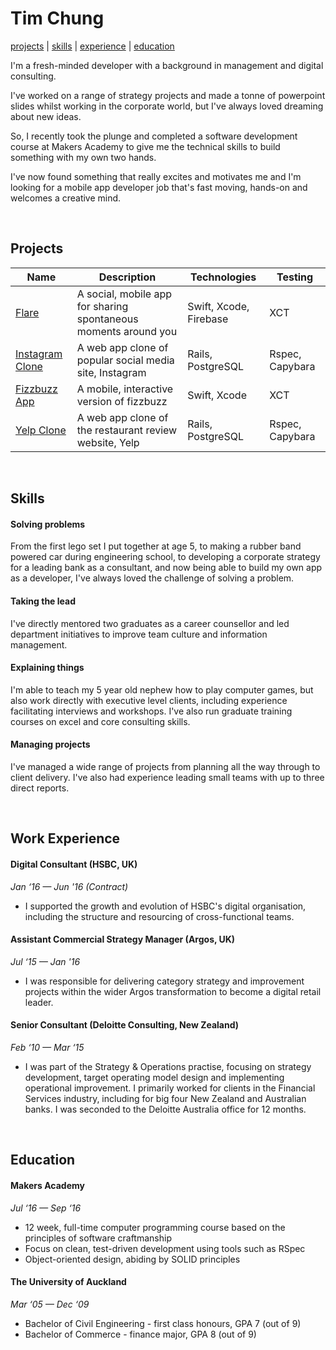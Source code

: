 # Tim Chung


[projects](#projects) | [skills](#skills) | [experience](#experience) | [education](#education)

I'm a fresh-minded developer with a background in management and digital consulting.

I've worked on a range of strategy projects and made a tonne of powerpoint slides whilst working in the corporate world, but I've always loved dreaming about new ideas.

So, I recently took the plunge and completed a software development course at Makers Academy to give me the technical skills to build something with my own two hands.

I've now found something that really excites and motivates me and I'm looking for a mobile app developer job that's fast moving, hands-on and welcomes a creative mind.

&nbsp;
## Projects
|Name|Description|Technologies|Testing
|---|---|---|---|
| [Flare](https://github.com/appflare/flare) | A social, mobile app for sharing spontaneous moments around you | Swift, Xcode, Firebase | XCT |
| [Instagram Clone](https://github.com/tchungnz/instagram-challenge) | A web app clone of popular social media site, Instagram | Rails, PostgreSQL | Rspec, Capybara |
| [Fizzbuzz App](https://github.com/tchungnz/fizzbuzz-swift) | A mobile, interactive version of fizzbuzz  | Swift, Xcode | XCT |
| [Yelp Clone](https://github.com/tchungnz/yelp-clone) | A web app clone of the restaurant review website, Yelp | Rails, PostgreSQL | Rspec, Capybara |

&nbsp;
## Skills

#### Solving problems
From the first lego set I put together at age 5, to making a rubber band powered car during engineering school, to developing a corporate strategy for a leading bank as a consultant, and now being able to build my own app as a developer, I've always loved the challenge of solving a problem.

#### Taking the lead
I've directly mentored two graduates as a career counsellor and led department initiatives to improve team culture and information management.

#### Explaining things
I'm able to teach my 5 year old nephew how to play computer games, but also work directly with executive level clients, including experience facilitating interviews and workshops. I've also run graduate training courses on excel and core consulting skills.

#### Managing projects
I've managed a wide range of projects from planning all the way through to client delivery. I've also had experience leading small teams with up to three direct reports.

&nbsp;
## Work Experience

#### Digital Consultant (HSBC, UK)
_Jan ‘16 — Jun '16 (Contract)_
- I supported the growth and evolution of HSBC's digital organisation, including the structure and resourcing of cross-functional teams.


#### Assistant Commercial Strategy Manager (Argos, UK)
_Jul ‘15 — Jan '16_
- I was responsible for delivering category strategy and improvement projects within the wider Argos transformation to become a digital retail leader.


#### Senior Consultant (Deloitte Consulting, New Zealand)
_Feb ‘10 — Mar ‘15_
- I was part of the Strategy & Operations practise, focusing on strategy development, target operating model design and implementing operational improvement. I primarily worked for clients in the Financial Services industry, including for big four New Zealand and Australian banks. I was seconded to the Deloitte Australia office for 12 months.


&nbsp;
## Education

#### Makers Academy
_Jul ‘16 — Sep ‘16_
- 12 week, full-time computer programming course based on the  principles of software craftmanship
- Focus on clean, test-driven development using tools such as RSpec
- Object-oriented design, abiding by SOLID principles

#### The University of Auckland
_Mar ‘05 — Dec ‘09_
- Bachelor of Civil Engineering - first class honours, GPA 7 (out of 9)
- Bachelor of Commerce - finance major, GPA 8 (out of 9)
